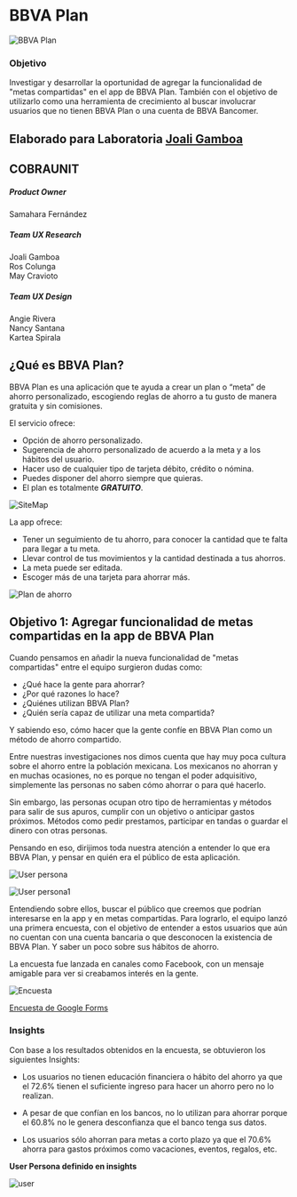 # BBVA Plan

![BBVA Plan](https://raw.githubusercontent.com/Samahara/BBVAPlanCobraUnit/master/assets/images/bbva-plan.png)

### Objetivo

Investigar y desarrollar la oportunidad de agregar la funcionalidad de "metas compartidas" en el app de BBVA Plan. También con el objetivo de utilizarlo como una herramienta de crecimiento al buscar involucrar usuarios que no tienen BBVA Plan o una cuenta de BBVA Bancomer.

## Elaborado para Laboratoria [Joali Gamboa](http://www.laboratoria.la/)

## COBRAUNIT
##### Product Owner
Samahara Fernández

##### Team UX Research
Joali Gamboa <br>
Ros Colunga <br>
May Cravioto

##### Team UX Design
Angie Rivera <br>
Nancy Santana <br>
Kartea Spirala

## ¿Qué es BBVA Plan?

BBVA Plan es una aplicación que te ayuda a crear un plan o “meta” de ahorro personalizado, escogiendo reglas de ahorro a tu gusto de manera gratuita y sin comisiones.

El servicio ofrece:
* Opción de ahorro personalizado.
* Sugerencia de ahorro personalizado de acuerdo a la meta y a los hábitos del usuario.
* Hacer uso de cualquier tipo de tarjeta débito, crédito o nómina.
* Puedes disponer del ahorro siempre que quieras.
* El plan es totalmente <strong>*GRATUITO*</strong>.

![SiteMap](assets/images/MAPA.png)

La app ofrece:
* Tener un seguimiento de tu ahorro, para conocer la cantidad que te falta para llegar a tu meta.
* Llevar control de tus movimientos y la cantidad destinada a tus ahorros.
* La meta puede ser editada.
* Escoger más de una tarjeta para ahorrar más.

![Plan de ahorro](assets/images/BBVAPlanAhorro.png)

## Objetivo 1: Agregar funcionalidad de metas compartidas en la app de BBVA Plan

Cuando pensamos en añadir la nueva funcionalidad de "metas compartidas" entre el equipo surgieron dudas como:
- ¿Qué hace la gente para ahorrar?
- ¿Por qué razones lo hace?
- ¿Quiénes utilizan BBVA Plan?
- ¿Quién sería capaz de utilizar una meta compartida?

Y sabiendo eso, cómo hacer que la gente confíe en BBVA Plan como un método de ahorro compartido.

Entre nuestras investigaciones nos dimos cuenta que hay muy poca cultura sobre el ahorro entre la población mexicana. Los mexicanos no ahorran y en muchas ocasiones, no es porque no tengan el poder adquisitivo, simplemente las personas no saben cómo ahorrar o para qué hacerlo.

Sin embargo, las personas ocupan otro tipo de herramientas y métodos para salir de sus apuros, cumplir con un objetivo o anticipar gastos próximos. Métodos como pedir prestamos, participar en tandas o guardar el dinero con otras personas.

Pensando en eso, dirijimos toda nuestra atención a entender lo que era BBVA Plan, y pensar en quién era el público de esta aplicación.

![User persona](assets/images/user-persona.jpg)

![User persona1](assets/images/UP-clase-media.png)

Entendiendo sobre ellos, buscar el público que creemos que podrían interesarse en la app y en metas compartidas. Para lograrlo, el equipo lanzó una primera encuesta, con el objetivo de entender a estos usuarios que aún no cuentan con una cuenta bancaria o que desconocen la existencia de BBVA Plan. Y saber un poco sobre sus hábitos de ahorro.

La encuesta fue lanzada en canales como Facebook, con un mensaje amigable para ver si creabamos interés en la gente.

![Encuesta](assets/images/Encuesta.png)

[Encuesta de Google Forms](https://goo.gl/forms/h22kI5WfJ4Vkvlw72)

### Insights

Con base a los resultados obtenidos en la encuesta, se obtuvieron los siguientes Insights:

* Los usuarios no tienen educación financiera o hábito del ahorro ya que el 72.6% tienen el suficiente ingreso para hacer un ahorro pero no lo realizan.

* A pesar de que confían en los bancos, no lo utilizan para ahorrar porque el 60.8%  no le genera desconfianza que el banco tenga sus datos.

* Los usuarios sólo ahorran para metas a corto plazo ya que el 70.6% ahorra para gastos próximos como vacaciones, eventos, regalos, etc.

**User Persona definido en insights**

![user](assets/images/user-insights.png)
